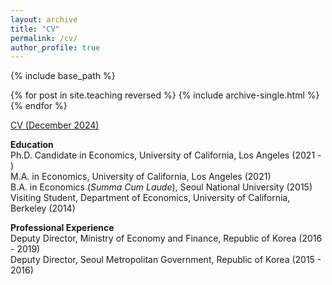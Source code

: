 ```yaml
---
layout: archive
title: "CV"
permalink: /cv/
author_profile: true
---
```


{% include base_path %}

{% for post in site.teaching reversed %}
  {% include archive-single.html %}
{% endfor %}

[CV (December 2024)](https://younghoon-econ.github.io/YKim_CV.pdf)


**Education**<br>
<span class="indent"> Ph.D. Candidate in Economics, University of California, Los Angeles (2021 - )</span><br>
<span class="indent"> M.A. in Economics, University of California, Los Angeles (2021)</span><br>
<span class="indent"> B.A. in Economics (<em>Summa Cum Laude</em>), Seoul National University (2015)</span><br>
<span class="indent"> Visiting Student, Department of Economics, University of California, Berkeley (2014)</span><br>
<!-- <span class="indent"> Visiting Student, Department of Economics, University of California, Berkeley (2014)</span> -->

**Professional Experience**<br>
<span class="indent"> Deputy Director, Ministry of Economy and Finance, Republic of Korea (2016 - 2019)</span><br>
<span class="indent"> Deputy Director, Seoul Metropolitan Government, Republic of Korea (2015 - 2016)</span>
